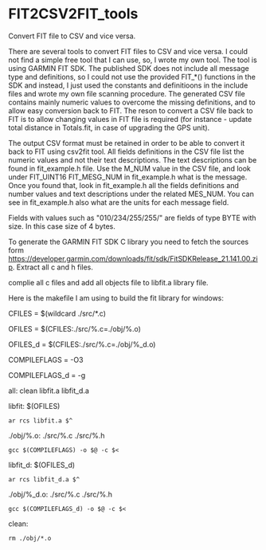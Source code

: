 # FIT2CSV2FIT_tools
Convert FIT file to CSV and vice versa. 

There are several tools to convert FIT files to CSV and vice versa. I could not find a simple free tool that I can use, so, I wrote my own tool.
The tool is using GARMIN FIT SDK. The published SDK does not include all message type and definitions, so I could not use the provided FIT_*() 
functions in the SDK and instead, I just used the constants and definitioons in the include files and wrote my own file scanning procedure.
The generated CSV file contains mainly numeric values to overcome the missing definitions, and to allow easy conversion back to FIT.
The reson to convert a CSV file back to FIT is to allow changing values in FIT file is required (for instance - update total distance in Totals.fit, in case of upgrading
the GPS unit).

The output CSV format must be retained in order to be able to convert it back to FIT using 
csv2fit tool. All fields definitions in the CSV file list the numeric values and not their
text descriptions. The text descriptions can be found in fit_example.h file. Use the M_NUM value in the CSV file, and look under FIT_UINT16 FIT_MESG_NUM in fit_example.h what is the message. Once you found that, look in fit_example.h all the fields definitions and number values and text descriptions under the related MES_NUM.
You can see in fit_example.h also what are the units for each message field.

Fields with values such as "010/234/255/255/" are fields of type BYTE with size. In this case
size of 4 bytes. 

To generate the GARMIN FIT SDK C library you need to fetch the sources form 
https://developer.garmin.com/downloads/fit/sdk/FitSDKRelease_21.141.00.zip.
Extract all c and h files.

complie all c files and add all objects file to libfit.a library file.

Here is the makefile I am using to build the fit library for windows:

CFILES = $(wildcard ./src/*.c)

OFILES = $(CFILES:./src/%.c=./obj/%.o)

OFILES_d = $(CFILES:./src/%.c=./obj/%_d.o)

COMPILEFLAGS = -O3

COMPILEFLAGS_d = -g


all: clean libfit.a libfit_d.a

libfit: $(OFILES)

	ar rcs libfit.a $^

./obj/%.o: ./src/%.c ./src/%.h

	gcc $(COMPILEFLAGS) -o $@ -c $<

libfit_d: $(OFILES_d)

	ar rcs libfit_d.a $^

./obj/%_d.o: ./src/%.c ./src/%.h

	gcc $(COMPILEFLAGS_d) -o $@ -c $<


clean:

	rm ./obj/*.o
